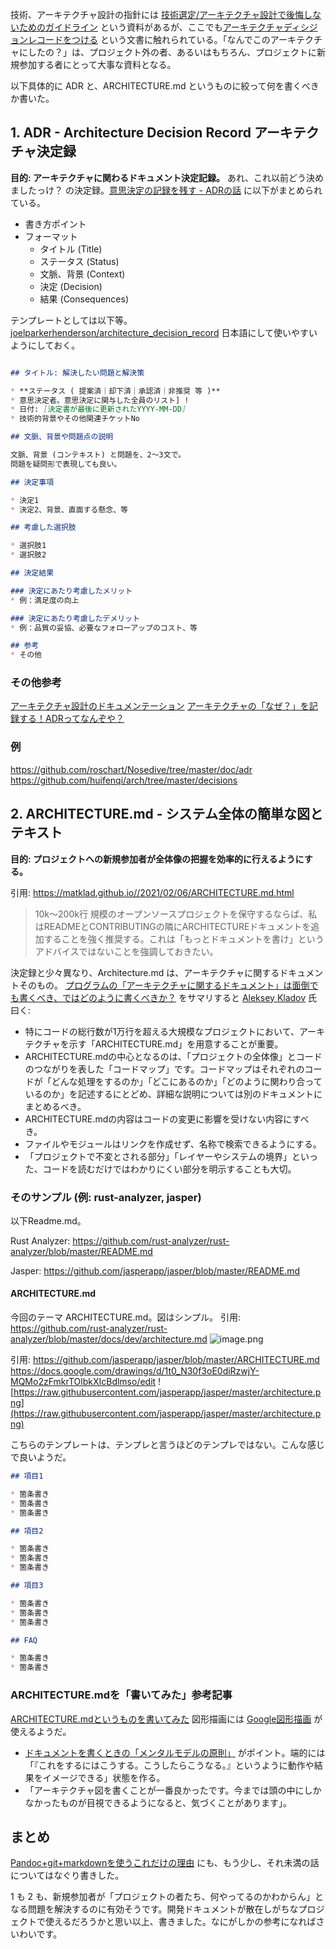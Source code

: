技術、アーキテクチャ設計の指針には [技術選定/アーキテクチャ設計で後悔しないためのガイドライン](https://qiita.com/hirokidaichi/items/a746062917595619720b) という資料があるが、ここでも[アーキテクチャディシジョンレコードをつける](https://qiita.com/hirokidaichi/items/a746062917595619720b#%E3%82%A2%E3%83%BC%E3%82%AD%E3%83%86%E3%82%AF%E3%83%81%E3%83%A3%E3%83%87%E3%82%A3%E3%82%B7%E3%82%B8%E3%83%A7%E3%83%B3%E3%83%AC%E3%82%B3%E3%83%BC%E3%83%89%E3%82%92%E3%81%A4%E3%81%91%E3%82%8B) という文書に触れられている。「なんでこのアーキテクチャにしたの？」は、プロジェクト外の者、あるいはもちろん、プロジェクトに新規参加する者にとって大事な資料となる。

以下具体的に ADR と、ARCHITECTURE.md というものに絞って何を書くべきか書いた。


## 1. ADR - Architecture Decision Record アーキテクチャ決定録

**目的: アーキテクチャに関わるドキュメント決定記録。** あれ、これ以前どう決めましたっけ？ の決定録。[意思決定の記録を残す - ADRの話](https://uga-box.hatenablog.com/entry/2020/01/21/001611) に以下がまとめられている。

- 書き方ポイント
- フォーマット
    - タイトル (Title)
    - ステータス (Status)
    - 文脈、背景 (Context)
    - 決定 (Decision)
    - 結果 (Consequences)


テンプレートとしては以下等。
[joelparkerhenderson/architecture_decision_record](https://github.com/joelparkerhenderson/architecture_decision_record/blob/master/adr_template_madr.md)
日本語にして使いやすいようにしておく。

```ADR.md

## タイトル: 解決したい問題と解決策

* **ステータス ( 提案済｜却下済｜承認済｜非推奨 等 )**
* 意思決定者。意思決定に関与した全員のリスト] !
* 日付: [決定書が最後に更新されたYYYY-MM-DD] 
* 技術的背景やその他関連チケットNo

## 文脈、背景や問題点の説明

文脈、背景 (コンテキスト) と問題を、2～3文で。
問題を疑問形で表現しても良い。

## 決定事項

* 決定1
* 決定2、背景、直面する懸念、等

## 考慮した選択肢

* 選択肢1
* 選択肢2

## 決定結果

### 決定にあたり考慮したメリット
* 例：満足度の向上

### 決定にあたり考慮したデメリット
* 例：品質の妥協、必要なフォローアップのコスト、等

## 参考
* その他

```

### その他参考
[アーキテクチャ設計のドキュメンテーション](https://gist.github.com/kawasima/e325eda1c910d2abc5fb5f69d6a692e2) 
[アーキテクチャの「なぜ？」を記録する！ADRってなんぞや？](https://qiita.com/fuubit/items/dbb22435202acbe48849)

### 例
https://github.com/roschart/Nosedive/tree/master/doc/adr
https://github.com/huifenqi/arch/tree/master/decisions


## 2. ARCHITECTURE.md - システム全体の簡単な図とテキスト

**目的: プロジェクトへの新規参加者が全体像の把握を効率的に行えるようにする。**

引用: https://matklad.github.io//2021/02/06/ARCHITECTURE.md.html 
> 10k〜200k行 規模のオープンソースプロジェクトを保守するならば、私はREADMEとCONTRIBUTINGの隣にARCHITECTUREドキュメントを追加することを強く推奨する。これは「もっとドキュメントを書け」というアドバイスではないことを強調しておきたい。

決定録と少々異なり、Architecture.md は、アーキテクチャに関するドキュメントそのもの。
[プログラムの「アーキテクチャに関するドキュメント」は面倒でも書くべき、ではどのように書くべきか？](https://gigazine.net/news/20210210-architecture-md/) をサマリすると [Aleksey Kladov](https://github.com/matklad) 氏曰く:

- 特にコードの総行数が1万行を超える大規模なプロジェクトにおいて、アーキテクチャを示す「ARCHITECTURE.md」を用意することが重要。
- ARCHITECTURE.mdの中心となるのは、「プロジェクトの全体像」とコードのつながりを表した「コードマップ」です。コードマップはそれぞれのコードが「どんな処理をするのか」「どこにあるのか」「どのように関わり合っているのか」を記述するにとどめ、詳細な説明については別のドキュメントにまとめるべき。
- ARCHITECTURE.mdの内容はコードの変更に影響を受けない内容にすべき。
- ファイルやモジュールはリンクを作成せず、名称で検索できるようにする。
- 「プロジェクトで不変とされる部分」「レイヤーやシステムの境界」といった、コードを読むだけではわかりにくい部分を明示することも大切。


### そのサンプル (例: rust-analyzer, jasper)
以下Readme.md。

Rust Analyzer:
https://github.com/rust-analyzer/rust-analyzer/blob/master/README.md

Jasper:
https://github.com/jasperapp/jasper/blob/master/README.md


#### ARCHITECTURE.md

今回のテーマ ARCHITECTURE.md。図はシンプル。
引用: https://github.com/rust-analyzer/rust-analyzer/blob/master/docs/dev/architecture.md
![image.png](https://qiita-image-store.s3.ap-northeast-1.amazonaws.com/0/93824/bbf0c799-c6c0-3b0f-cfd2-d3b87cb6d2d8.png)

引用: https://github.com/jasperapp/jasper/blob/master/ARCHITECTURE.md
https://docs.google.com/drawings/d/1t0_N30f3oE0diRzwjY-MQMo2zFmkrTOlbkXIcBdlmso/edit
![https://raw.githubusercontent.com/jasperapp/jasper/master/architecture.png](https://raw.githubusercontent.com/jasperapp/jasper/master/architecture.png)

こちらのテンプレートは、テンプレと言うほどのテンプレではない。こんな感じで良いようだ。

```ARCHITECTURE.md
## 項目1

* 箇条書き
* 箇条書き
* 箇条書き

## 項目2

* 箇条書き
* 箇条書き
* 箇条書き

## 項目3

* 箇条書き
* 箇条書き
* 箇条書き

## FAQ

* 箇条書き
* 箇条書き
``` 

### ARCHITECTURE.mdを「書いてみた」参考記事

[ARCHITECTURE.mdというものを書いてみた](https://blog.h13i32maru.jp/entry/2021/02/19/114906)
図形描画には [Google図形描画](https://support.google.com/docs/answer/179740?co=GENIE.Platform%3DDesktop&hl=ja) が使えるようだ。

- [ドキュメントを書くときの「メンタルモデルの原則」](https://techlife.cookpad.com/entry/2020/11/27/104826) がポイント。端的には「『これをするにはこうする。こうしたらこうなる。』というように動作や結果をイメージできる」状態を作る。
- 「アーキテクチャ図を書くことが一番良かったです。今までは頭の中にしかなかったものが目視できるようになると、気づくことがあります」。


## まとめ

[Pandoc+git+markdownを使うこれだけの理由](https://zenn.dev/e99h2121/articles/5b4546aeb9ee89) にも、もう少し、それ未満の話についてはなぐり書きした。

1 も 2 も、新規参加者が「プロジェクトの者たち、何やってるのかわからん」となる問題を解決するのに有効そうです。開発ドキュメントが散在しがちなプロジェクトで使えるだろうかと思い以上、書きました。なにがしかの参考になればさいわいです。

